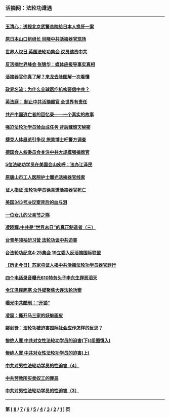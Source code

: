 ### 活摘网：法轮功遭遇
---
#### [玉清心：透视北京武警总院给日本人换肝一案](../../pages/nf5881/n13771978.md?12210430) 
#### [原日本山口组组长 目睹中共活摘器官现场](../../pages/nf5881/n13767360.md?12210430) 
#### [世界人权日 英国法轮功集会 议员谴责中共](../../pages/nf5881/n13431763.md?12210430) 
#### [反活摘世界峰会 张锦华：媒体应报导事实真相](../../pages/nf5881/n13278502.md?12210430) 
#### [活摘器官你真了解？来龙去脉图解一次看懂](../../pages/nf5881/n13013820.md?12210430) 
#### [政界名流：为什么全球医疗机构要信中共？](../../pages/nf5881/n11945479.md?12210430) 
#### [英法庭： 制止中共活摘器官 全世界有责任](../../pages/nf5881/n11330691.md?12210430) 
#### [共产中国逃亡者的回忆录——一个真实的故事](../../pages/nf5881/n10918649.md?12210430) 
#### [强迫法轮功学员验血成任务 背后藏惊天秘密](../../pages/nf5881/n4252384.md?12210430) 
#### [捷克人体展览引争议 旅美博士吁警方调查](../../pages/nf5881/n9429187.md?12210430) 
#### [德国会人权委员会关注中共大规模强摘器官](../../pages/nf5881/n8418950.md?12210430) 
#### [5位法轮功学员在美国会山疾呼：法办江泽民](../../pages/nf5881/n8101519.md?12210430) 
#### [原唐山市工人医院护士曝光活摘器官线索](../../pages/nf5881/n8076384.md?12210430) 
#### [证人指证 法轮功学员徐真遭活摘器官死亡](../../pages/nf5881/n8042467.md?12210430) 
#### [美国343号决议案背后的血与泪](../../pages/nf5881/n8020684.md?12210430) 
#### [一位女儿的父亲节之殇](../../pages/nf5881/n8014122.md?12210430) 
#### [凌晓辉:中共是“世界末日”的真正制造者（三）](../../pages/nf5881/n4210333.md?12210430) 
#### [台青年领袖研习营 法轮功谈中共迫害](../../pages/nf5881/n4141857.md?12210430) 
#### [台法轮功纪念4‧25集会 19立委入反活摘国际联盟](../../pages/nf5881/n4141821.md?12210430) 
#### [【历史今日】苏家屯证人揭中共活摘法轮功学员器官罪行](../../pages/nf5881/n4135912.md?12210430) 
#### [四个电话录音曝光610特务头子李东生罪恶滔天](../../pages/nf5881/n4040060.md?12210430) 
#### [令江泽民胆寒 众外媒聚焦大连法轮功案](../../pages/nf5881/n3932671.md?12210430) 
#### [曝光中共酷刑：“开锁”](../../pages/nf5881/n3889373.md?12210430) 
#### [凌宸：撕开马三家的妖魅画皮](../../pages/nf5881/n3849369.md?12210430) 
#### [郦剑锋：法轮功被迫害国际社会应作怎样的反思？](../../pages/nf5881/n3824560.md?12210430) 
#### [惨绝人寰 中共对女性法轮功学员的迫害(下)(组图慎入)](../../pages/nf5881/n3816285.md?12210430) 
#### [惨绝人寰 中共对女性法轮功学员的迫害(上)](../../pages/nf5881/n3815374.md?12210430) 
#### [中共对男性法轮功学员的性迫害（4）](../../pages/nf5881/n3769144.md?12210430) 
#### [中共劳教所买卖奴工的罪恶](../../pages/nf5881/n3769378.md?12210430) 
#### [中共对男性法轮功学员的性迫害（3）](../../pages/nf5881/n3768231.md?12210430) 

---
#### 第 [ [8](./8.md?12210430) / [7](./7.md?12210430) / [6](./6.md?12210430) / [5](./5.md?12210430) / [4](./4.md?12210430) / [3](./3.md?12210430) / [2](./2.md?12210430) / [1](./1.md?12210430) ] 页

